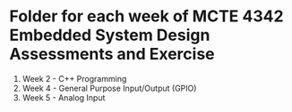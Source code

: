 # Folder for each week of MCTE 4342 Embedded System Design Assessments and Exercise

1. Week 2  -  C++ Programming
2. Week 4  -  General Purpose Input/Output (GPIO)
3. Week 5  -  Analog Input
